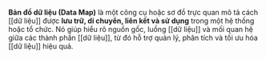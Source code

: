 **Bản đồ dữ liệu (Data Map)** là một công cụ hoặc sơ đồ trực quan mô tả cách [[dữ liệu]] được **lưu trữ, di chuyển, liên kết và sử dụng** trong một hệ thống hoặc tổ chức. Nó giúp hiểu rõ nguồn gốc, luồng [[dữ liệu]] và mối quan hệ giữa các thành phần [[dữ liệu]], từ đó hỗ trợ quản lý, phân tích và tối ưu hóa [[dữ liệu]] hiệu quả.
